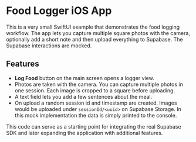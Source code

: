 # Food Logger iOS App

This is a very small SwiftUI example that demonstrates the food logging
workflow. The app lets you capture multiple square photos with the camera,
optionally add a short note and then upload everything to Supabase. The
Supabase interactions are mocked.

## Features

- **Log Food** button on the main screen opens a logger view.
- Photos are taken with the camera. You can capture multiple photos in one
  session. Each image is cropped to a square before uploading.
- A text field lets you add a few sentences about the meal.
- On upload a random session id and timestamp are created. Images would be
  uploaded under `sessionId/<uuid>` on Supabase Storage. In this mock
  implementation the data is simply printed to the console.

This code can serve as a starting point for integrating the real Supabase SDK
and later expanding the application with additional features.
